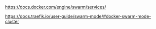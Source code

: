 https://docs.docker.com/engine/swarm/services/

https://docs.traefik.io/user-guide/swarm-mode/#docker-swarm-mode-cluster
